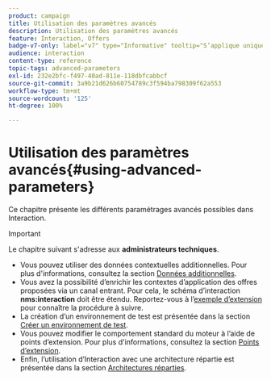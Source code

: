 ```yaml
---
product: campaign
title: Utilisation des paramètres avancés
description: Utilisation des paramètres avancés
feature: Interaction, Offers
badge-v7-only: label="v7" type="Informative" tooltip="S’applique uniquement à Campaign Classic v7"
audience: interaction
content-type: reference
topic-tags: advanced-parameters
exl-id: 232e2bfc-f497-40ad-811e-118dbfcabbcf
source-git-commit: 3a9b21d626b60754789c3f594ba798309f62a553
workflow-type: tm+mt
source-wordcount: '125'
ht-degree: 100%

---
```


# Utilisation des paramètres avancés{#using-advanced-parameters}



Ce chapitre présente les différents paramétrages avancés possibles dans Interaction.

>[!IMPORTANT]
>
>Le chapitre suivant s&#39;adresse aux **administrateurs techniques**.

* Vous pouvez utiliser des données contextuelles additionnelles. Pour plus d&#39;informations, consultez la section [Données additionnelles](../../interaction/using/additional-data.md).
* Vous avez la possibilité d’enrichir les contextes d’application des offres proposées via un canal entrant. Pour cela, le schéma d’interaction **nms:interaction** doit être étendu. Reportez-vous à l’[exemple d’extension](../../interaction/using/extension-example.md) pour connaître la procédure à suivre.
* La création d’un environnement de test est présentée dans la section [Créer un environnement de test](../../interaction/using/creating-a-test-environment.md).
* Vous pouvez modifier le comportement standard du moteur à l’aide de points d’extension. Pour plus d&#39;informations, consultez la section [Points d’extension](../../interaction/using/hooks.md).
* Enfin, l’utilisation d’Interaction avec une architecture répartie est présentée dans la section [Architectures réparties](../../interaction/using/distributed-architectures.md).
